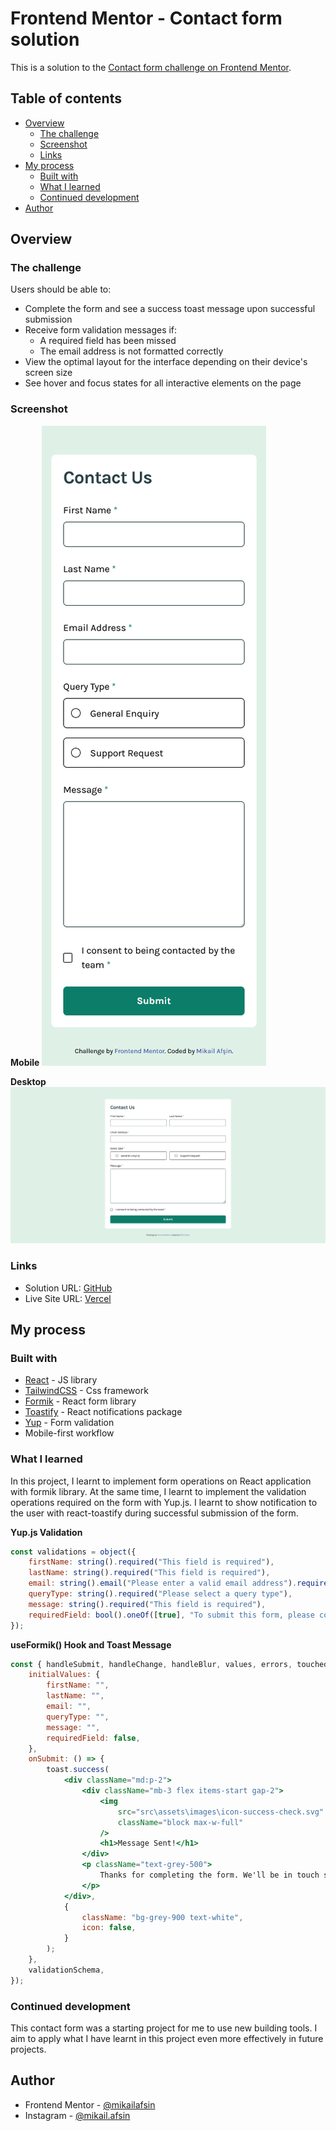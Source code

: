 # Frontend Mentor - Contact form solution

This is a solution to the [Contact form challenge on Frontend Mentor](https://www.frontendmentor.io/challenges/contact-form--G-hYlqKJj).

## Table of contents

-   [Overview](#overview)
    -   [The challenge](#the-challenge)
    -   [Screenshot](#screenshot)
    -   [Links](#links)
-   [My process](#my-process)
    -   [Built with](#built-with)
    -   [What I learned](#what-i-learned)
    -   [Continued development](#continued-development)
-   [Author](#author)

## Overview

### The challenge

Users should be able to:

-   Complete the form and see a success toast message upon successful submission
-   Receive form validation messages if:
    -   A required field has been missed
    -   The email address is not formatted correctly
-   View the optimal layout for the interface depending on their device's screen size
-   See hover and focus states for all interactive elements on the page

### Screenshot

**Mobile**
![](./src/screenshot/mobile.png)

**Desktop**
![](./src/screenshot/desktop.png)

### Links

-   Solution URL: [GitHub]()
-   Live Site URL: [Vercel]()

## My process

### Built with

-   [React](https://reactjs.org/) - JS library
-   [TailwindCSS](https://tailwindcss.com/) - Css framework
-   [Formik](https://formik.org/) - React form library
-   [Toastify](https://fkhadra.github.io/react-toastify/introduction) - React notifications package
-   [Yup](https://github.com/jquense/yup) - Form validation
-   Mobile-first workflow

### What I learned

In this project, I learnt to implement form operations on React application with formik library. At the same time, I learnt to implement the validation operations required on the form with Yup.js. I learnt to show notification to the user with react-toastify during successful submission of the form.

**Yup.js Validation**

```jsx
const validations = object({
    firstName: string().required("This field is required"),
    lastName: string().required("This field is required"),
    email: string().email("Please enter a valid email address").required("This field is required"),
    queryType: string().required("Please select a query type"),
    message: string().required("This field is required"),
    requiredField: bool().oneOf([true], "To submit this form, please consent to being contacted"),
});
```

**useFormik() Hook and Toast Message**

```jsx
const { handleSubmit, handleChange, handleBlur, values, errors, touched } = useFormik({
    initialValues: {
        firstName: "",
        lastName: "",
        email: "",
        queryType: "",
        message: "",
        requiredField: false,
    },
    onSubmit: () => {
        toast.success(
            <div className="md:p-2">
                <div className="mb-3 flex items-start gap-2">
                    <img
                        src="src\assets\images\icon-success-check.svg"
                        className="block max-w-full"
                    />
                    <h1>Message Sent!</h1>
                </div>
                <p className="text-grey-500">
                    Thanks for completing the form. We'll be in touch soon!
                </p>
            </div>,
            {
                className: "bg-grey-900 text-white",
                icon: false,
            }
        );
    },
    validationSchema,
});
```

### Continued development

This contact form was a starting project for me to use new building tools. I aim to apply what I have learnt in this project even more effectively in future projects.

## Author

-   Frontend Mentor - [@mikailafsin](https://www.frontendmentor.io/profile/mikailafsin)
-   Instagram - [@mikail.afsin](https://www.instagram.com/mikail.afsin)
